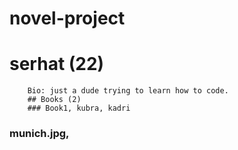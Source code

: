 # novel-project

# serhat (22)
        Bio: just a dude trying to learn how to code.
        ## Books (2)
        ### Book1, kubra, kadri
### munich.jpg, 